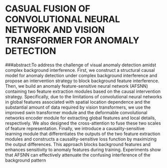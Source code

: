 # CASUAL FUSION OF CONVOLUTIONAL NEURAL NETWORK AND VISION TRANSFORMER FOR ANOMALY DETECTION

###abstract:To address the challenge of visual anomaly detection amidst complex background interference. First, we construct a structural causal
model for anomaly detection under complex background interference and propose an intervention strategy to block background feature interference. Then, we build an anomaly feature-sensitive neural network (AFSNN) containing two feature extraction modules
based on the causal intervention strategy. Specifically, due to the
limitations of convolutional neural networks in global features associated with spatial location dependence and the substantial amount
of data required by vision transformers, we use the improved swin
transformer module and the deformable convolutional networks encoder module for extracting global features and local details, respectively. We also designed the cross-attention to fuse these two scales
of feature representation. Finally, we introduce a causality-sensitive
learning module that differentiates the outputs of the two feature extraction modules and constructs a causality-sensitive loss function
by maximizing the output differences. This approach blocks background features and enhances sensitivity to anomaly features during
training. Experiments show that AFSNN can effectively attenuate
the confusing interference of the background pattern
